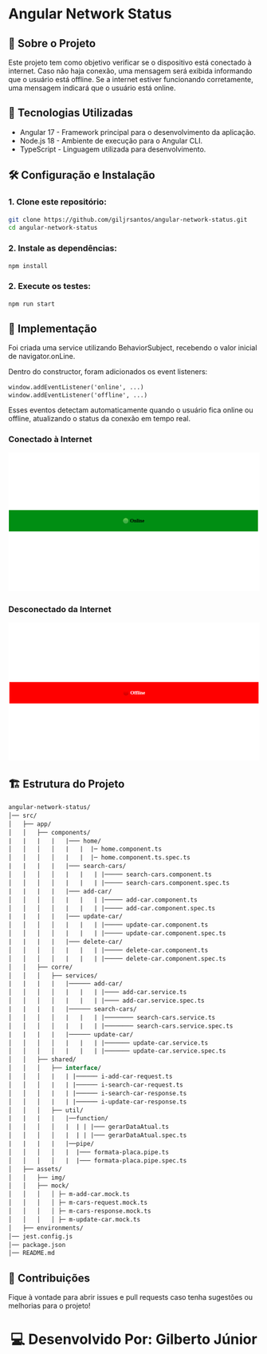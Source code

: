 # Angular Network Status

## 📌 Sobre o Projeto

Este projeto tem como objetivo verificar se o dispositivo está conectado à internet. Caso não haja conexão, uma mensagem será exibida informando que o usuário está offline. Se a internet estiver funcionando corretamente, uma mensagem indicará que o usuário está online.

## 🚀 Tecnologias Utilizadas
- Angular 17 - Framework principal para o desenvolvimento da aplicação.
- Node.js 18 - Ambiente de execução para o Angular CLI.
- TypeScript - Linguagem utilizada para desenvolvimento.



## 🛠️ Configuração e Instalação
### 1. Clone este repositório:
```sh
git clone https://github.com/giljrsantos/angular-network-status.git
cd angular-network-status
```

### 2. Instale as dependências:
```sh
npm install
```

### 2. Execute os testes:
```sh
npm run start
```

## 🧪 Implementação

Foi criada uma service utilizando BehaviorSubject, recebendo o valor inicial de navigator.onLine.

Dentro do constructor, foram adicionados os event listeners:

    window.addEventListener('online', ...)
    window.addEventListener('offline', ...)

Esses eventos detectam automaticamente quando o usuário fica online ou offline, atualizando o status da conexão em tempo real.

### Conectado à Internet  
![Online](./src/assets/img/online.png)  

### Desconectado da Internet  
![Offline](./src/assets/img/offline.png)  


## 🏗️ Estrutura do Projeto

```graphql
angular-network-status/
│── src/
│   ├── app/
│   │   ├── components/
|   |   |   |   |─── home/
│   │   │   │   |   |  |─ home.component.ts
│   │   │   │   |   |  |─ home.component.ts.spec.ts
|   |   |   |   |─── search-cars/
│   │   │   │   |   |   | |───── search-cars.component.ts
│   │   │   │   |   |   | |───── search-cars.component.spec.ts
|   |   |   |   |─── add-car/
│   │   │   │   |   |   | |───── add-car.component.ts
│   │   │   │   |   |   | |───── add-car.component.spec.ts
|   |   |   |   |─── update-car/
│   │   │   │   |   |   | |───── update-car.component.ts
│   │   │   │   |   |   | |───── update-car.component.spec.ts
|   |   |   |   |─── delete-car/
│   │   │   │   |   |   | |───── delete-car.component.ts
│   │   │   │   |   |   | |───── delete-car.component.spec.ts
│   │   ├── corre/
│   │   │   ├── services/
|   |   |   |   |────── add-car/
│   │   │   │   |   |   | |──── add-car.service.ts
│   │   │   │   |   |   | |──── add-car.service.spec.ts
|   |   |   |   |────── search-cars/
│   │   │   │   |   |   | |──────── search-cars.service.ts
│   │   │   │   |   |   | |──────── search-cars.service.spec.ts
|   |   |   |   |────── update-car/
│   │   │   │   |   |   | |─────── update-car.service.ts
│   │   │   │   |   |   | |─────── update-car.service.spec.ts
│   │   ├── shared/
│   │   │   ├── interface/
│   │   │   |   | |────── i-add-car-request.ts
│   │   │   |   | |────── i-search-car-request.ts
│   │   │   |   | |────── i-search-car-response.ts
│   │   │   |   | |────── i-update-car-response.ts
│   │   │   ├── util/
|   |   |   |   |──function/
│   │   │   │   |  | | |─── gerarDataAtual.ts
│   │   │   │   |  | | |─── gerarDataAtual.spec.ts
|   |   |   |   |──pipe/
│   │   │   │   |  |─── formata-placa.pipe.ts
│   │   │   │   |  |─── formata-placa.pipe.spec.ts
│   ├── assets/
│   │   ├── img/
│   │   ├── mock/
│   │   │   │ ├─ m-add-car.mock.ts
│   │   │   │ ├─ m-cars-request.mock.ts
│   │   │   │ ├─ m-cars-response.mock.ts
│   │   │   │ ├─ m-update-car.mock.ts
│   ├── environments/
│── jest.config.js
│── package.json
│── README.md

```

## 📌 Contribuições

Fique à vontade para abrir issues e pull requests caso tenha sugestões ou melhorias para o projeto!



<h1 align="center">💻 Desenvolvido Por: Gilberto Júnior</h1>

